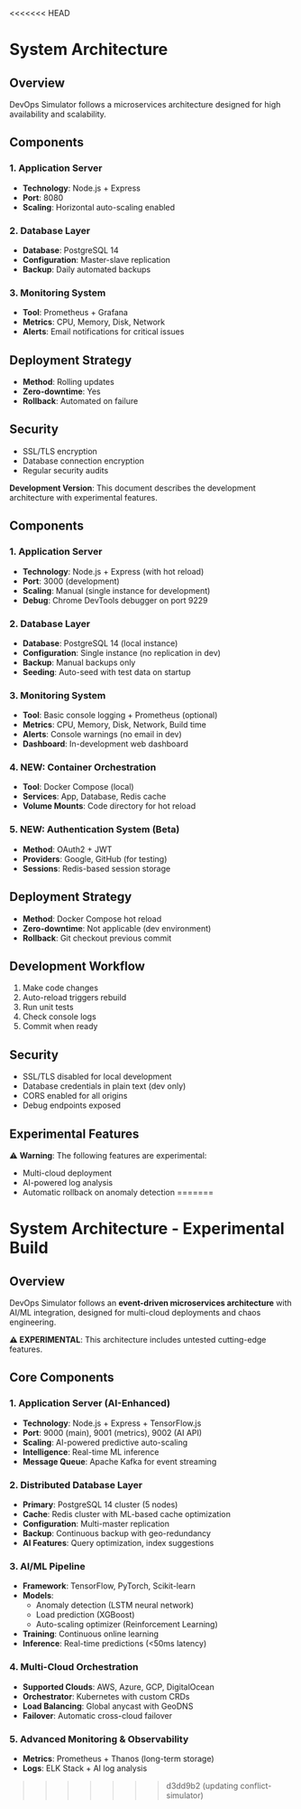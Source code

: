 <<<<<<< HEAD
# System Architecture

## Overview

DevOps Simulator follows a microservices architecture designed for high availability and scalability.

## Components

### 1. Application Server

- **Technology**: Node.js + Express
- **Port**: 8080
- **Scaling**: Horizontal auto-scaling enabled

### 2. Database Layer

- **Database**: PostgreSQL 14
- **Configuration**: Master-slave replication
- **Backup**: Daily automated backups

### 3. Monitoring System

- **Tool**: Prometheus + Grafana
- **Metrics**: CPU, Memory, Disk, Network
- **Alerts**: Email notifications for critical issues

## Deployment Strategy

- **Method**: Rolling updates
- **Zero-downtime**: Yes
- **Rollback**: Automated on failure

## Security

- SSL/TLS encryption
- Database connection encryption
- Regular security audits

**Development Version**: This document describes the development architecture with experimental features.

## Components

### 1. Application Server

- **Technology**: Node.js + Express (with hot reload)
- **Port**: 3000 (development)
- **Scaling**: Manual (single instance for development)
- **Debug**: Chrome DevTools debugger on port 9229

### 2. Database Layer

- **Database**: PostgreSQL 14 (local instance)
- **Configuration**: Single instance (no replication in dev)
- **Backup**: Manual backups only
- **Seeding**: Auto-seed with test data on startup

### 3. Monitoring System

- **Tool**: Basic console logging + Prometheus (optional)
- **Metrics**: CPU, Memory, Disk, Network, Build time
- **Alerts**: Console warnings (no email in dev)
- **Dashboard**: In-development web dashboard

### 4. NEW: Container Orchestration

- **Tool**: Docker Compose (local)
- **Services**: App, Database, Redis cache
- **Volume Mounts**: Code directory for hot reload

### 5. NEW: Authentication System (Beta)

- **Method**: OAuth2 + JWT
- **Providers**: Google, GitHub (for testing)
- **Sessions**: Redis-based session storage

## Deployment Strategy

- **Method**: Docker Compose hot reload
- **Zero-downtime**: Not applicable (dev environment)
- **Rollback**: Git checkout previous commit

## Development Workflow

1. Make code changes
2. Auto-reload triggers rebuild
3. Run unit tests
4. Check console logs
5. Commit when ready

## Security

- SSL/TLS disabled for local development
- Database credentials in plain text (dev only)
- CORS enabled for all origins
- Debug endpoints exposed

## Experimental Features

⚠️ **Warning**: The following features are experimental:

- Multi-cloud deployment
- AI-powered log analysis
- Automatic rollback on anomaly detection
=======
# System Architecture - Experimental Build

## Overview
DevOps Simulator follows an **event-driven microservices architecture** with AI/ML integration, designed for multi-cloud deployments and chaos engineering.

**⚠️ EXPERIMENTAL**: This architecture includes untested cutting-edge features.

## Core Components

### 1. Application Server (AI-Enhanced)
- **Technology**: Node.js + Express + TensorFlow.js
- **Port**: 9000 (main), 9001 (metrics), 9002 (AI API)
- **Scaling**: AI-powered predictive auto-scaling
- **Intelligence**: Real-time ML inference
- **Message Queue**: Apache Kafka for event streaming

### 2. Distributed Database Layer
- **Primary**: PostgreSQL 14 cluster (5 nodes)
- **Cache**: Redis cluster with ML-based cache optimization
- **Configuration**: Multi-master replication
- **Backup**: Continuous backup with geo-redundancy
- **AI Features**: Query optimization, index suggestions

### 3. AI/ML Pipeline
- **Framework**: TensorFlow, PyTorch, Scikit-learn
- **Models**: 
  - Anomaly detection (LSTM neural network)
  - Load prediction (XGBoost)
  - Auto-scaling optimizer (Reinforcement Learning)
- **Training**: Continuous online learning
- **Inference**: Real-time predictions (<50ms latency)

### 4. Multi-Cloud Orchestration
- **Supported Clouds**: AWS, Azure, GCP, DigitalOcean
- **Orchestrator**: Kubernetes with custom CRDs
- **Load Balancing**: Global anycast with GeoDNS
- **Failover**: Automatic cross-cloud failover

### 5. Advanced Monitoring & Observability
- **Metrics**: Prometheus + Thanos (long-term storage)
- **Logs**: ELK Stack + AI log analysis
>>>>>>> d3dd9b2 (updating conflict-simulator)
